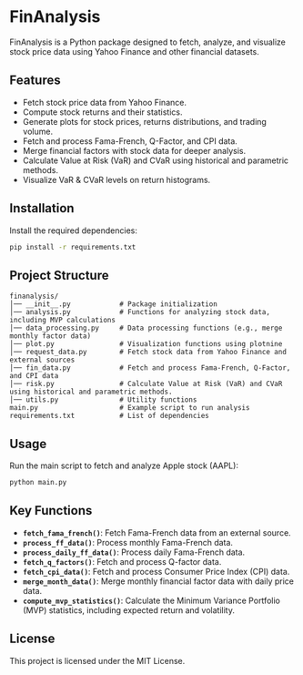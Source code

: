 # FinAnalysis

FinAnalysis is a Python package designed to fetch, analyze, and visualize stock price data using Yahoo Finance and other financial datasets.

## Features
- Fetch stock price data from Yahoo Finance.
- Compute stock returns and their statistics.
- Generate plots for stock prices, returns distributions, and trading volume.
- Fetch and process Fama-French, Q-Factor, and CPI data.
- Merge financial factors with stock data for deeper analysis.
- Calculate Value at Risk (VaR) and CVaR using historical and parametric methods.
- Visualize VaR & CVaR levels on return histograms.

## Installation
Install the required dependencies:
```bash
pip install -r requirements.txt
```

## Project Structure
```
finanalysis/
│── __init__.py            # Package initialization
│── analysis.py            # Functions for analyzing stock data, including MVP calculations
│── data_processing.py     # Data processing functions (e.g., merge monthly factor data)
│── plot.py                # Visualization functions using plotnine
│── request_data.py        # Fetch stock data from Yahoo Finance and external sources
│── fin_data.py            # Fetch and process Fama-French, Q-Factor, and CPI data
│── risk.py                # Calculate Value at Risk (VaR) and CVaR using historical and parametric methods.
│── utils.py               # Utility functions
main.py                    # Example script to run analysis
requirements.txt           # List of dependencies
```

## Usage
Run the main script to fetch and analyze Apple stock (AAPL):
```bash
python main.py
```

## Key Functions
- **`fetch_fama_french()`**: Fetch Fama-French data from an external source.
- **`process_ff_data()`**: Process monthly Fama-French data.
- **`process_daily_ff_data()`**: Process daily Fama-French data.
- **`fetch_q_factors()`**: Fetch and process Q-factor data.
- **`fetch_cpi_data()`**: Fetch and process Consumer Price Index (CPI) data.
- **`merge_month_data()`**: Merge monthly financial factor data with daily price data.
- **`compute_mvp_statistics()`**: Calculate the Minimum Variance Portfolio (MVP) statistics, including expected return and volatility.

## License
This project is licensed under the MIT License.